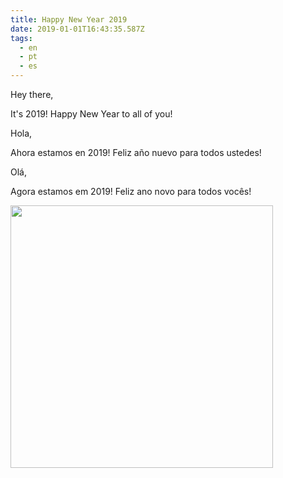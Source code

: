 ```yaml
---
title: Happy New Year 2019
date: 2019-01-01T16:43:35.587Z
tags:
  - en
  - pt
  - es
---
```

Hey there,

It's 2019! Happy New Year to all of you!

Hola,

Ahora estamos en 2019! Feliz año nuevo para todos ustedes!

Olá,

Agora estamos em 2019! Feliz ano novo para todos vocês!

<img src="/img/uploads/20190101_022440.jpg" style="width:30em">
